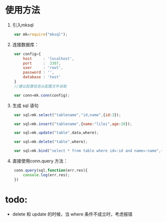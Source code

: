 # 使用方法
1. 引入mksql
``` javascript
    var mk=require("mksql");
``` 
2. 连接数据库：
``` javascript
    var config={
        host     : 'localhost',
        port     :  3307,
        user     : 'root',
        password : '',
        database : 'test'
    }
    //建议配置信息从配置文件读取

    var conn=mk.conn(config);
```
3. 生成 sql 语句
``` javascript
    var sql=mk.select("tablename","id,name",{id:3});

    var sql=mk.insert("tablename",{name:"lilei",age:20});

    var sql=mk.update("table",data,where);

    var sql=mk.delete("table",where);

    var sql=mk.bind("select * from table where id=:id and name=:name",{id:3,name:"lilei"});

```
4. 直接使用conn.query 方法：
``` javascript
    conn.query(sql,function(err,res){
        console.log(err,res);
    })
```
# todo:
 * delete 和 update 的时候，当 where 条件不成立时，考虑报错
